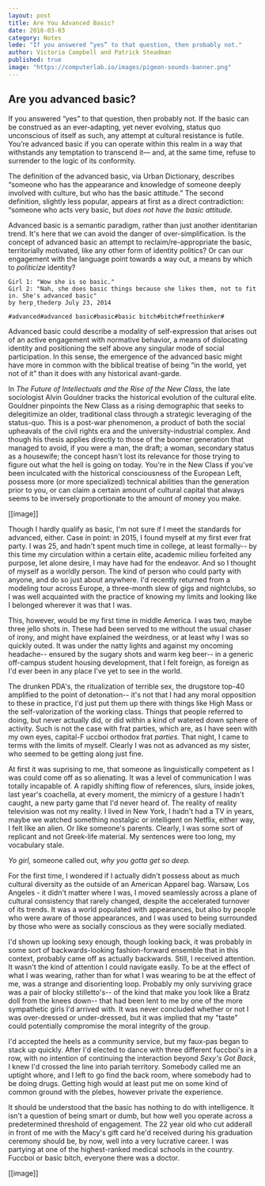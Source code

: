 ```yaml
---
layout: post
title: Are You Advanced Basic? 
date: 2018-03-03
category: Notes
lede: "If you answered “yes” to that question, then probably not."
author: Victoria Campbell and Patrick Steadman
published: true
image: "https://computerlab.io/images/pigeon-sounds-banner.png"
---
```


## Are you advanced basic? 

If you answered “yes” to that question, then probably not. If the basic can be construed as an ever-adapting, yet never evolving, status quo unconscious of itself as such, any attempt at cultural resistance is futile. You’re advanced basic if you can operate within this realm in a way that withstands any temptation to transcend it— and, at the same time, refuse to surrender to the logic of its conformity. 

The definition of the advanced basic, via Urban Dictionary, describes “someone who has the appearance and knowledge of someone deeply involved with culture, but who has the basic attitude.” The second definition, slightly less popular, appears at first as a direct contradiction: “someone who acts very basic, but *does not have the basic attitude.* 

Advanced basic is a semantic paradigm, rather than just another identitarian trend. It's here that we can avoid the danger of over-simplification. Is the concept of advanced basic an attempt to reclaim/re-appropriate the basic, territorially motivated, like any other form of identity politics? Or can our engagement with the language point towards a way out, a means by which to *politicize* identity? 

```
Girl 1: "Wow she is so basic." 
Girl 2: "Nah, she does basic things because she likes them, not to fit in. She's advanced basic"
by herp_thederp July 23, 2014

#advanced#advanced basic#basic#basic bitch#bitch#freethinker#
```

Advanced basic could describe a modality of self-expression that arises out of an active engagement with normative behavior, a means of dislocating identity and positioning the self above any singular mode of social participation. In this sense, the emergence of the advanced basic might have more in common with the biblical treatise of being “in the world, yet not of it” than it does with any historical avant-garde. 

In *The Future of Intellectuals and the Rise of the New Class,* the late sociologist Alvin Gouldner tracks the historical evolution of the cultural elite. Gouldner pinpoints the New Class as a rising demographic that seeks to delegitimize an older, traditional class through a strategic leveraging of the status-quo. This is a post-war phenomenon, a product of both the social upheavals of the civil rights era and the university-industrial complex. And though his thesis applies directly to those of the boomer generation that managed to avoid, if you were a man, the draft; a woman, secondary status as a housewife; the concept hasn't lost its relevance for those trying to figure out what the hell is going on today. You're in the New Class if you've been inculcated with the historical consciousness of the European Left, possess more (or more specialized) technical abilities than the generation prior to you, or can claim a certain amount of cultural capital that always seems to be inversely proportionate to the amount of money you make. 

[[image]]

Though I hardly qualify as basic, I'm not sure if I meet the standards for advanced, either. Case in point: in 2015, I found myself at my first ever frat party. I was 25, and hadn't spent much time in college, at least formally-- by this time my circulation within a certain elite, academic milieu forfeited any purpose, let alone desire, I may have had for the endeavor. And so I thought of myself as a worldly person. The kind of person who could party with anyone, and do so just about anywhere. I'd recently returned from a modeling tour across Europe, a three-month slew of gigs and nightclubs, so I was well acquainted with the practice of knowing my limits and looking like I belonged wherever it was that I was. 

This, however, would be my first time in middle America. I was two, maybe three jello shots in. These had been served to me without the usual chaser of irony, and might have explained the weirdness, or at least why I was so quickly outed. It was under the natty lights and against my oncoming headache-- ensured by the sugary shots and warm keg beer-- in a generic off-campus student housing development, that I felt foreign, as foreign as I'd ever been in any place I've yet to see in the world. 

The drunken PDA's, the ritualization of terrible sex, the drugstore top-40 amplified to the point of detonation-- it's not that I had any moral opposition to these in practice, I'd just put them up there with things like High Mass or the self-valorization of the working class. Things that people referred to doing, but never actually did, or did within a kind of watered down sphere of activity. Such is not the case with frat parties, which are, as I have seen with my own eyes, capital-F uccboi orthodox frat *parties.*  That night, I came to terms with the limits of myself. Clearly I was not as advanced as my sister, who seemed to be getting along just fine. 

At first it was suprising to me, that someone as linguistically competent as I was could come off as so alienating. It was a level of communication I was totally incapable of. A rapidly shifting flow of references, slurs, inside jokes, last year's coachella, at every moment, the mimicry of a gesture I hadn't caught, a new party game that I'd never heard of. The reality of reality television was not my reality. I lived in New York, I hadn't had a TV in years, maybe we watched something nostalgic or intelligent on Netflix, either way, I felt like an alien. Or like someone's parents. Clearly, I was some sort of replicant and not Greek-life material. My sentences were too long, my vocabulary stale. 

*Yo girl,* someone called out, *why you gotta get so deep.*

For the first time, I wondered if I actually didn't possess about as much cultural diversity as the outside of an American Apparel bag. Warsaw, Los Angeles - it didn't matter where I was, I moved seamlessly across a plane of cultural consistency that rarely changed, despite the accelerated turnover of its trends. It was a world populated with appearances, but also by people who were aware of those appearances, and I was used to being surrounded by those who were as socially conscious as they were socially mediated. 

I'd shown up looking sexy enough, though looking back, it was probably in some sort of backwards-looking fashion-forward ensemble that in this context, probably came off as actually backwards. Still, I received attention. It wasn't the kind of attention I could navigate easily. To be at the effect of what I was wearing, rather than for what I was wearing to be at the effect of me, was a strange and disorienting loop. Probably my only surviving grace was a pair of blocky stilletto's-- of the kind that make you look like a Bratz doll from the knees down-- that had been lent to me by one of the more sympathetic girls I'd arrived with. It was never concluded whether or not I was over-dressed or under-dressed, but it was implied that my "taste" could potentially compromise the moral integrity of the group. 

I'd accepted the heels as a community service, but my faux-pas began to stack up quickly. After I'd elected to dance with three different fuccboi's in a row, with no intention of continuing the interaction beyond *Sexy's Got Back*, I knew I'd crossed the line into pariah territory. Somebody called me an uptight whore, and I left to go find the back room, where somebody had to be doing drugs. Getting high would at least put me on some kind of common ground with the plebes, however private the experience.

It should be understood that the basic has nothing to do with intelligence. It isn't a question of being smart or dumb, but how well you operate across a predetermined threshold of engagement. The 22 year old who cut adderall in front of me with the Macy's gift card he'd received during his graduation ceremony should be, by now, well into a very lucrative career. I was partying at one of the highest-ranked medical schools in the country. Fuccboi or basic bitch, everyone there was a doctor. 

[[image]]









